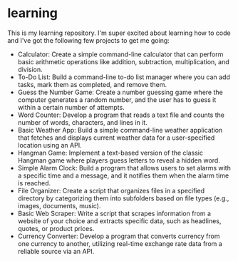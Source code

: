 # learning

This is my learning repository. I'm super excited about learning how to code and I've got the following few projects to get me going:

- Calculator: Create a simple command-line calculator that can perform basic arithmetic operations like addition, subtraction, multiplication, and division.
- To-Do List: Build a command-line to-do list manager where you can add tasks, mark them as completed, and remove them.
- Guess the Number Game: Create a number guessing game where the computer generates a random number, and the user has to guess it within a certain number of attempts.
- Word Counter: Develop a program that reads a text file and counts the number of words, characters, and lines in it.
- Basic Weather App: Build a simple command-line weather application that fetches and displays current weather data for a user-specified location using an API.
- Hangman Game: Implement a text-based version of the classic Hangman game where players guess letters to reveal a hidden word.
- Simple Alarm Clock: Build a program that allows users to set alarms with a specific time and a message, and it notifies them when the alarm time is reached.
- File Organizer: Create a script that organizes files in a specified directory by categorizing them into subfolders based on file types (e.g., images, documents, music).
- Basic Web Scraper: Write a script that scrapes information from a website of your choice and extracts specific data, such as headlines, quotes, or product prices.
- Currency Converter: Develop a program that converts currency from one currency to another, utilizing real-time exchange rate data from a reliable source via an API.
